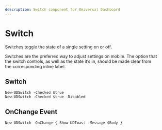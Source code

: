 ```yaml
---
description: Switch component for Universal Dashboard
---
```


# Switch

Switches toggle the state of a single setting on or off.

Switches are the preferred way to adjust settings on mobile. The option that the switch controls, as well as the state it’s in, should be made clear from the corresponding inline label.

## Switch

```text
New-UDSwitch -Checked $true 
New-UDSwitch -Checked $true -Disabled
```

## OnChange Event

```text
New-UDSwitch -OnChange { Show-UDToast -Message $Body }
```

